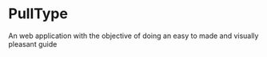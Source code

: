 # PullType
An web application with the objective of doing an easy to made and visually pleasant guide
